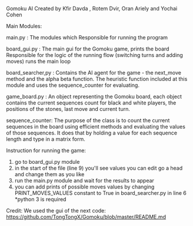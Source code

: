Gomoku AI 
Created by Kfir Davda , Rotem Dvir, Oran Ariely and Yochai Cohen

Main Modules:

main.py :
The modules which Responsible for running the program

board_gui.py :
The main gui for the Gomoku game, prints the board
Responsible for the logic of the running flow (switching turns and adding moves)
runs the main loop


board_searcher,py :
Contains the AI agent for the game - the next_move method and the alpha beta function.
The heuristic function included at this module and uses the sequence_counter for evaluating.

game_board.py :
An object representing the Gomoku board, each object contains the current sequences count for black and white players,
the positions of the stones, last move and current turn.

sequence_counter:
The purpose of the class is to count the current sequences in the board using efficient methods and evaluating
the values of those sequences. 
It does that by holding a value for each sequence length and type in a matrix form.



Instruction for running the game:
1. go to board_gui.py module
2. in the start of the file (line 9) you'll see values you can edit
    go a head and change them as you like
3. run the main.py module and wait for the results to appear
4. you can add prints of possible moves values by changing PRINT_MOVES_VALUES constant
    to True in board_searcher.py in line 6
*python 3 is required 


Credit:
 We used the gui of the next code: https://github.com/TongTongX/Gomoku/blob/master/README.md


